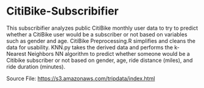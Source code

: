 # CitiBike-Subscribifier

This subscribifier analyzes public CitiBike monthly user data to try to predict whether a CitiBike user would be a subscriber or not based on variables such as gender and age. CitiBike Preprocessing.R simplifies and cleans the data for usability. KNN.py takes the derived data and performs the k-Nearest Neighbors NN algorithm to predict whether someone would be a Citibike subscriber or not based on gender, age, ride distance (miles), and ride duration (minutes).

Source File:
https://s3.amazonaws.com/tripdata/index.html
